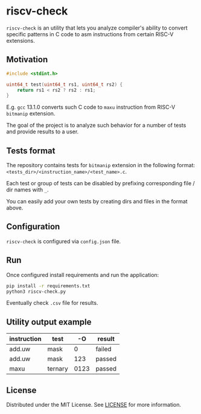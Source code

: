 # riscv-check
`riscv-check` is an utility that lets you analyze compiler's ability to convert specific patterns in C code to asm instructions from certain RISC-V extensions.

## Motivation
```C
#include <stdint.h>

uint64_t test(uint64_t rs1, uint64_t rs2) {
	return rs1 < rs2 ? rs2 : rs1;
}
```
E.g. `gcc` 13.1.0 converts such C code to `maxu` instruction from RISC-V `bitmanip` extension.

The goal of the project is to analyze such behavior for a number of tests and provide results to a user.

## Tests format
The repository contains tests for `bitmanip` extension in the following format: `<tests_dir>/<instruction_name>/<test_name>.c`.

Each test or group of tests can be disabled by prefixing corresponding file / dir names with `_`.

You can easily add your own tests by creating dirs and files in the format above.

## Configuration
`riscv-check` is configured via `config.json` file.

## Run
Once configured install requirements and run the application:
```bash
pip install -r requirements.txt
python3 riscv-check.py
```
Eventually check `.csv` file for results.

## Utility output example
| instruction | test    | -O   | result |
|-------------|---------|------|--------|
| add.uw      | mask    | 0    | failed |
| add.uw      | mask    | 123  | passed |
| maxu        | ternary | 0123 | passed |

## License
Distributed under the MIT License. See [LICENSE](LICENSE) for more information.
